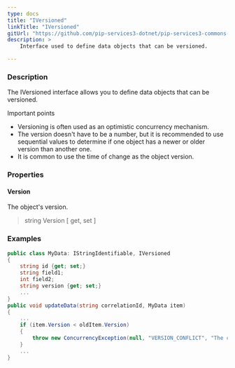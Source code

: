 ```yaml
---
type: docs
title: "IVersioned"
linkTitle: "IVersioned"
gitUrl: "https://github.com/pip-services3-dotnet/pip-services3-commons-dotnet"
description: > 
    Interface used to define data objects that can be versioned.

---
```


### Description

The IVersioned interface allows you to define data objects that can be versioned.

Important points

- Versioning is often used as an optimistic concurrency mechanism.
- The version doesn't have to be a number, but it is recommended to use sequential values to determine if one object has a newer or older version than another one.
- It is common to use the time of change as the object version.

### Properties

#### Version
The object's version.
> string Version [ get, set ]



### Examples
```cs
public class MyData: IStringIdentifiable, IVersioned 
{
    string id {get; set;}
    string field1;
    int field2;
    string version {get; set;}
    ...
}
public void updateData(string correlationId, MyData item) 
{
    ...
    if (item.Version < oldItem.Version) 
    {
        throw new ConcurrencyException(null, "VERSION_CONFLICT", "The change has older version stored value");
    }
    ...
}
```